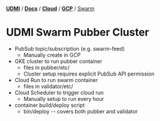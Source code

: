 [**UDMI**](../../../) / [**Docs**](../../) / [**Cloud**](../) / [**GCP**](./) / [Swarm](#)

# UDMI Swarm Pubber Cluster

* PubSub topic/subscription (e.g. swarm-feed)
  * Manually create in GCP
* GKE cluster to run pubber container
  * files in pubber/etc/
  * Cluster setup requires explicit PubSub API permission
* Cloud Run to run swarm container
  * files in validator/etc/
* Cloud Scheduler to trigger cloud run
  * Manually setup to run every hour
* container build/deploy script
  * bin/deploy -- covers both pubber and validator
